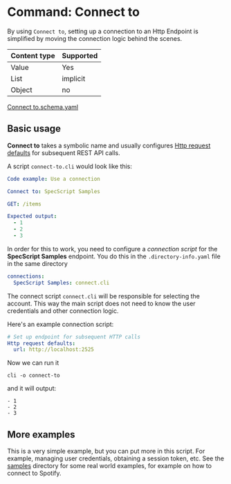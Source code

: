 # Command: Connect to

By using `Connect to`, setting up a connection to an Http Endpoint is simplified by moving the connection logic behind
the scenes.

| Content type | Supported |
|--------------|-----------|
| Value        | Yes       |
| List         | implicit  |
| Object       | no        |

[Connect to.schema.yaml](schema/Connect%20to.schema.yaml)

## Basic usage

**Connect to** takes a symbolic name and usually
configures [Http request defaults](../http/Http%20request%20defaults.spec.md) for subsequent REST API calls.

A script `connect-to.cli` would look like this:

<!-- yaml specscript
Http request defaults:
  url: http://localhost:2525
-->

```yaml file=connect-to.cli
Code example: Use a connection

Connect to: SpecScript Samples

GET: /items

Expected output:
  - 1
  - 2
  - 3
```

In order for this to work, you need to configure a _connection script_ for the **SpecScript Samples** endpoint. You do
this in the  `.directory-info.yaml` file in the same directory

```yaml file=.directory-info.yaml
connections:
  SpecScript Samples: connect.cli
```

The connect script `connect.cli` will be responsible for selecting the account. This way the main script does not need
to know the user credentials and other connection logic.

Here's an example connection script:

```yaml file=connect.cli
# Set up endpoint for subsequent HTTP calls
Http request defaults:
  url: http://localhost:2525
```

Now we can run it

```shell cli
cli -o connect-to
```

and it will output:

```output
- 1
- 2
- 3
```

## More examples

This is a very simple example, but you can put more in this script. For example, managing user credentials, obtaining a
session token, etc. See the [samples](../../../../samples) directory for some real world examples, for example on how to
connect to Spotify.
